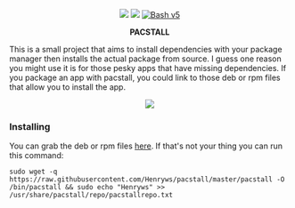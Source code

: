 <p align="center">
<a href="./LICENSE.md"><img src="https://img.shields.io/badge/license-GPL-blue.svg?style=flat-square&logo"></a>
<a href="https://github.com/Henryws/pacstall/releases/latest"><img src="https://img.shields.io/github/v/release/Henryws/pacstall?color=red&style=flat-square"></a>
<a href="https://www.gnu.org/software/bash/"><img src="https://img.shields.io/badge/bash-v5-brightgreen?style=flat-square&logo" alt="Bash v5"></a>
</p>

<p align="center"><b>PACSTALL</b></p>
This is a small project that aims to install dependencies with your package manager then installs the actual package from source. I guess one reason you might use it is for those pesky apps that have missing dependencies. If you package an app with pacstall, you could link to those deb or rpm files that allow you to install the app.



<p align="center">
<a href="https://github.com/Henryws/pacstall"><img src="https://raw.githubusercontent.com/Henryws/pacstall/master/website-images/ezgif.com-video-to-gif.gif"></a>
</p>

### Installing

You can grab the deb or rpm files [here](https://github.com/Henryws/pacstall/releases/latest). If that's not your thing you can run this command:

`sudo wget -q https://raw.githubusercontent.com/Henryws/pacstall/master/pacstall -O /bin/pacstall && sudo echo "Henryws" >> /usr/share/pacstall/repo/pacstallrepo.txt`
